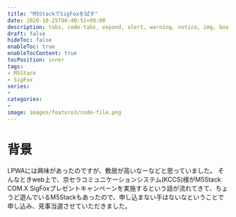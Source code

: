```yaml
---
title: "M5StackでSigFoxを試す"
date: 2020-10-25T06:40:51+09:00
description: tabs, code-tabs, expand, alert, warning, notice, img, box
draft: false
hideToc: false
enableToc: true
enableTocContent: true
tocPosition: inner
tags:
- M5Stack
- SigFox
series:
-
categories:
-
image: images/feature3/code-file.png
---
```

# 背景

LPWAには興味があったのですが、敷居が高いなーなどと思っていました。
そんなときweb上で、京セラコミュニケーションシステム(KCCS)様がM5Stack COM.X SigFoxプレゼントキャンペーンを実施するという話が流れてきて、ちょうど遊んでいるM5Stackもあったので、申し込まない手はないなということで申し込み、見事当選させていただきました。
